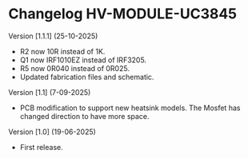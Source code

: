 # Changelog HV-MODULE-UC3845

Version [1.1.1] (25-10-2025)

- R2 now 10R instead of 1K.
- Q1 now IRF1010EZ instead of IRF3205.
- R5 now 0R040 instead of 0R025.
- Updated fabrication files and schematic.

Version [1.1] (7-09-2025)

- PCB modification to support new heatsink models. The Mosfet has changed direction to have more space.

Version [1.0] (19-06-2025)

- First release.
